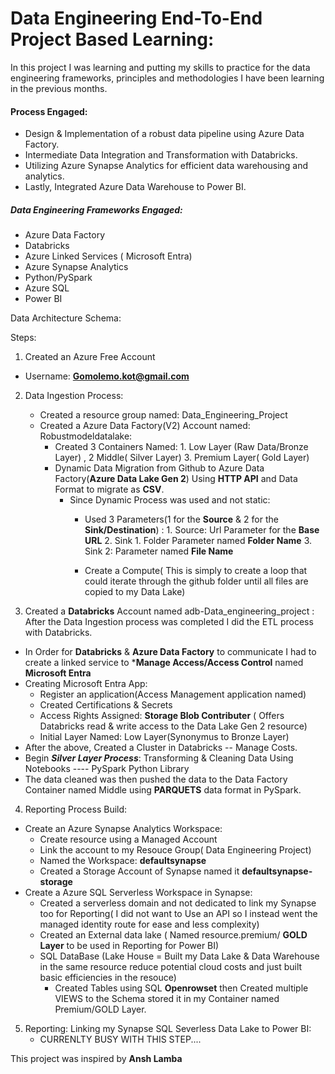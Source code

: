 # Data Engineering End-To-End Project Based Learning: 
In this project I was learning and putting my skills to practice for the data engineering frameworks, principles and methodologies I have been learning in the previous months. 

#### Process Engaged: 
-  Design & Implementation of a robust data pipeline using Azure Data Factory.
-  Intermediate Data Integration and Transformation with Databricks.
-  Utilizing Azure Synapse Analytics for efficient data warehousing and analytics.
-  Lastly, Integrated Azure Data Warehouse to Power BI.

##### Data Engineering Frameworks Engaged: 

- Azure Data Factory
- Databricks
- Azure Linked Services ( Microsoft Entra)
- Azure Synapse Analytics
- Python/PySpark
- Azure SQL
- Power BI


Data Architecture Schema: 

Steps: 
1. Created an Azure Free Account
-  Username: **Gomolemo.kot@gmail.com**
2. Data Ingestion Process:
      - Created a resource group named: Data_Engineering_Project
      - Created a Azure Data Factory(V2) Account named: Robustmodeldatalake:
         - Created 3 Containers Named: 1. Low Layer (Raw Data/Bronze Layer) , 2 Middle( Silver Layer) 3. Premium Layer( Gold Layer)
         - Dynamic Data Migration from Github to Azure Data Factory(**Azure Data Lake Gen 2**) Using **HTTP API** and Data Format to migrate as **CSV**.
              - Since Dynamic Process was used and not static:
                   - Used 3 Parameters(1 for the **Source** & 2 for the **Sink/Destination**) :
                                       1. Source: Url Parameter for the **Base URL**
                                       2. Sink 1. Folder Parameter named **Folder Name**
                                       3. Sink 2: Parameter named **File Name**
                      
                   - Create a Compute( This is simply to create a loop that could iterate through the github folder until all files are copied to my Data Lake)
                     
3. Created a **Databricks** Account named adb-Data_engineering_project : After the Data Ingestion process was completed I did the ETL process with Databricks.
  - In Order for **Databricks** & **Azure Data Factory** to communicate I had to create a linked service to ***Manage Access/Access Control** named **Microsoft Entra**
  - Creating Microsoft Entra App:
       - Register an application(Access Management application named)
       - Created Certifications & Secrets
       - Access Rights Assigned: **Storage Blob Contributer** ( Offers Databricks read & write access to the Data Lake Gen 2 resource)
      - Initial Layer Named: Low Layer(Synonymus to Bronze Layer)
  - After the above, Created a Cluster in Databricks -- Manage Costs.
 -  Begin ***Silver Layer Process***: Transforming & Cleaning Data Using Notebooks  ---- PySpark Python Library
 -  The data cleaned was then pushed the data to the Data Factory Container named Middle using **PARQUETS** data format in PySpark.
4. Reporting Process Build:
- Create an Azure Synapse Analytics Workspace:
    - Create resource using a Managed Account
    - Link the account to my Resouce Group( Data Engineering Project)
    - Named the Workspace: **defaultsynapse**
    - Created a Storage Account of Synapse named it **defaultsynapse-storage**
- Create a Azure SQL Serverless Workspace in Synapse:
  - Created a serverless domain and not dedicated to link my Synapse too for Reporting( I did not want to Use an API so I instead went the managed identity route for ease and less complexity)
  - Created an External data lake ( Named resource.premium/ **GOLD Layer** to be used in Reporting for Power BI)
  - SQL DataBase (Lake House = Built my Data Lake & Data Warehouse in the same resource reduce potential cloud costs and just built basic efficiencies in the resouce)
       - Created Tables using SQL **Openrowset** then Created multiple VIEWS to the Schema stored it in my Container named Premium/GOLD Layer.
5. Reporting: Linking my Synapse SQL Severless Data Lake to Power BI:
      - CURRENLTY BUSY WITH THIS STEP....

This project was inspired by **Ansh Lamba**

